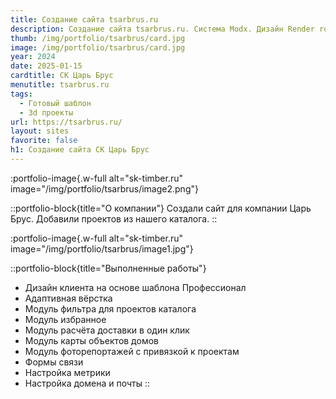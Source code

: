 ```yaml
---
title: Создание сайта tsarbrus.ru
description: Создание сайта tsarbrus.ru. Система Modx. Дизайн Render room - профессионал.
thumb: /img/portfolio/tsarbrus/card.jpg
image: /img/portfolio/tsarbrus/card.jpg
year: 2024
date: 2025-01-15
cardtitle: СК Царь Брус
menutitle: tsarbrus.ru
tags:
  - Готовый шаблон
  - 3d проекты
url: https://tsarbrus.ru/
layout: sites
favorite: false
h1: Создание сайта СК Царь Брус
---
```


:portfolio-image{.w-full alt="sk-timber.ru" image="/img/portfolio/tsarbrus/image2.png"}

::portfolio-block{title="О компании"}
Создали сайт для компании Царь Брус. Добавили проектов из нашего каталога.
::

:portfolio-image{.w-full alt="sk-timber.ru" image="/img/portfolio/tsarbrus/image1.jpg"}

::portfolio-block{title="Выполненные работы"}
- Дизайн клиента на основе шаблона Профессионал
- Адаптивная вёрстка
- Модуль фильтра для проектов каталога
- Модуль избранное
- Модуль расчёта доставки в один клик
- Модуль карты объектов домов
- Модуль фоторепортажей с привязкой к проектам
- Формы связи
- Настройка метрики
- Настройка домена и почты
::
